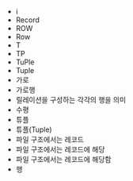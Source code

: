﻿- i
- Record
- ROW
- Row
- T
- TP
- TuPle
- Tuple
- 가로
- 가로행
- 릴레이션을 구성하는 각각의 행을 의미
- 수평
- 튜플
- 튜플(Tuple)
- 파일 구조에서는 레코드
- 파일 구조에서는 레코드에 해당
- 파일 구조에서는 레코드에 해당함
- 행
